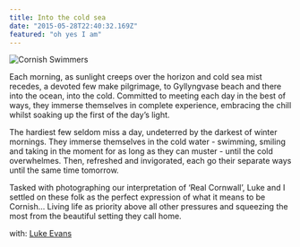 ```yaml
---
title: Into the cold sea
date: "2015-05-28T22:40:32.169Z"
featured: "oh yes I am"
---
```


![Cornish Swimmers](/_CornishSwimmers.jpg)

Each morning, as sunlight creeps over the horizon and cold sea mist recedes, a devoted few make pilgrimage, to Gyllyngvase beach and there into the ocean, into the cold. Committed to meeting each day in the best of ways, they immerse themselves in complete experience, embracing the chill whilst soaking up the first of the day’s light.

The hardiest few seldom miss a day, undeterred by the darkest of winter mornings. They immerse themselves in the cold water - swimming, smiling and taking in the moment for as long as they can muster - until the cold overwhelmes. Then, refreshed and invigorated, each go their separate ways until the same time tomorrow.

Tasked with photographing our interpretation of ‘Real Cornwall’, Luke and I settled on these folk as the perfect expression of what it means to be Cornish… Living life as priority above all other pressures and squeezing the most from the beautiful setting they call home.

with: [Luke Evans](https://www.linkedin.com/in/luke-evans-b9540486/?originalSubdomain=uk)
